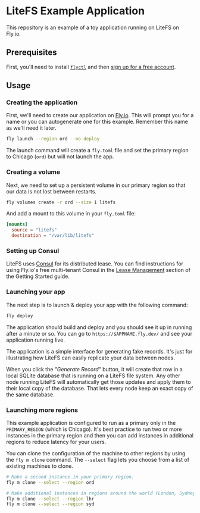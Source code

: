 LiteFS Example Application
==========================

This repository is an example of a toy application running on LiteFS on Fly.io.

## Prerequisites

First, you'll need to install [`flyctl`][] and then [sign up for a free account][signup].

[`flyctl`]: https://fly.io/docs/hands-on/install-flyctl/
[signup]: https://fly.io/docs/hands-on/sign-up/


## Usage

### Creating the application

First, we'll need to create our application on [Fly.io](https://fly.io). This
will prompt you for a name or you can autogenerate one for this example.
Remember this name as we'll need it later.

```sh
fly launch --region ord --no-deploy
```

The launch command will create a `fly.toml` file and set the primary region to
Chicago (`ord`) but will not launch the app.


### Creating a volume

Next, we need to set up a persistent volume in our primary region so that our
data is not lost between restarts.

```sh
fly volumes create -r ord --size 1 litefs
```

And add a mount to this volume in your `fly.toml` file:

```toml
[mounts]
  source = "litefs"
  destination = "/var/lib/litefs"
```

### Setting up Consul

LiteFS uses [Consul](https://consul.io) for its distributed lease. You can find
instructions for using Fly.io's free multi-tenant Consul in the
[Lease Management][] section of the Getting Started guide.

[Lease Management]: https://fly.io/docs/litefs/getting-started/#lease-configuration


### Launching your app

The next step is to launch & deploy your app with the following command:

```sh
fly deploy
```

The application should build and deploy and you should see it up in running
after a minute or so. You can go to `https://$APPNAME.fly.dev/` and see your
application running live.

The application is a simple interface for generating fake records. It's just
for illustrating how LiteFS can easily replicate your data between nodes.

When you click the _"Generate Record"_ button, it will create that row in a
local SQLite database that is running on a LiteFS file system. Any other node
running LiteFS will automatically get those updates and apply them to their
local copy of the database. That lets every node keep an exact copy of the same
database.


### Launching more regions

This example application is configured to run as a primary only in the
`PRIMARY_REGION` (which is Chicago). It's best practice to run two or more
instances in the primary region and then you can add instances in additional
regions to reduce latency for your users.

You can clone the configuration of the machine to other regions by using the
`fly m clone` command. The `--select` flag lets you choose from a list of
existing machines to clone.

```sh
# Make a second instance in your primary region.
fly m clone --select --region ord

# Make additional instances in regions around the world (London, Sydney, etc).
fly m clone --select --region lhr
fly m clone --select --region syd
```
